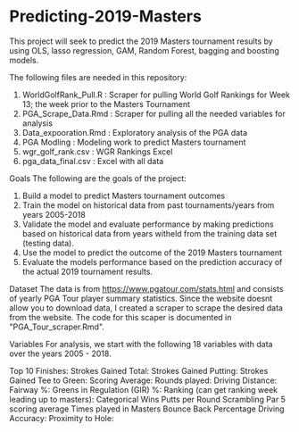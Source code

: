 # Predicting-2019-Masters
This project will seek to predict the 2019 Masters tournament results by using OLS, lasso regression, GAM, Random Forest, bagging and boosting models.

The following files are needed in this repository:

1. WorldGolfRank_Pull.R : Scraper for pulling World Golf Rankings for Week 13; the week prior to the Masters Tournament
2. PGA_Scrape_Data.Rmd : Scraper for pulling all the needed variables for analysis
3. Data_expooration.Rmd : Exploratory analysis of the PGA data
4. PGA Modling : Modeling work to predict Masters tournament
5. wgr_golf_rank.csv : WGR Rankings Excel
6. pga_data_final.csv : Excel with all data

Goals
The following are the goals of the project:

1. Build a model to predict Masters tournament outcomes 
2. Train the model on historical data from past tournaments/years from years 2005-2018
3. Validate the model and evaluate performance by making predictions based on historical data from years witheld from the       training data set (testing data).
4. Use the model to predict the outcome of the 2019 Masters tournament
5. Evaluate the models performance based on the prediction accuracy of the actual 2019 tournament results.


Dataset
The data is from https://www.pgatour.com/stats.html and consists of yearly PGA Tour player summary statistics. Since the website doesnt allow you to download data, I created a scraper to scrape the desired data from the website. The code for this scaper is documented in "PGA_Tour_scraper.Rmd".

Variables
For analysis, we start with the following 18 variables with data over the years 2005 - 2018.

Top 10 Finishes:
Strokes Gained Total:
Strokes Gained Putting:
Strokes Gained Tee to Green:
Scoring Average:
Rounds played:
Driving Distance:
Fairway %:
Greens in Regulation (GIR) %:
Ranking (can get ranking week leading up to masters): Categorical
Wins
Putts per Round
Scrambling
Par 5 scoring average
Times played in Masters
Bounce Back Percentage
Driving Accuracy: 
Proximity to Hole: 